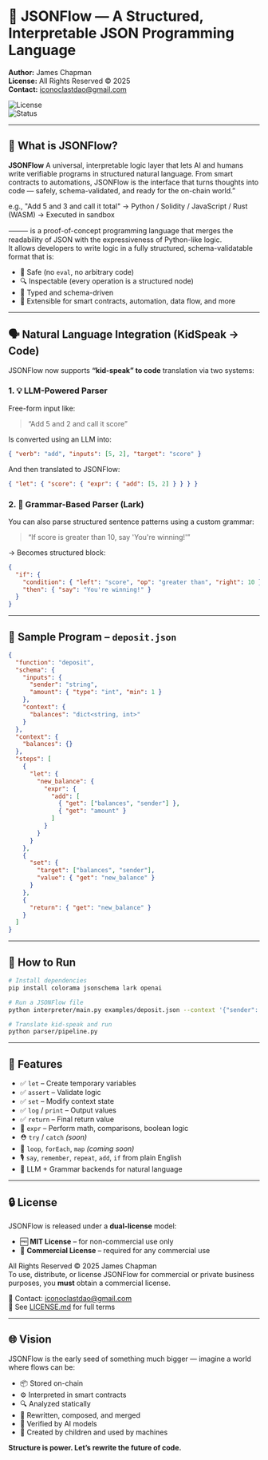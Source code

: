 # 🔁 JSONFlow — A Structured, Interpretable JSON Programming Language

**Author:** James Chapman  
**License:** All Rights Reserved © 2025  
**Contact:** [iconoclastdao@gmail.com](mailto:iconoclastdao@gmail.com)  

![License](https://img.shields.io/badge/license-Proprietary-red.svg)  
![Status](https://img.shields.io/badge/status-Proof--of--Concept-blue.svg)

---

## 🧠 What is JSONFlow?

**JSONFlow**  A universal, interpretable logic layer that lets AI and humans write verifiable programs in structured natural language.
From smart contracts to automations, JSONFlow is the interface that turns thoughts into code — safely, schema-validated, and ready for the on-chain world.”



e.g., "Add 5 and 3 and call it total" → Python / Solidity / JavaScript / Rust (WASM) → Executed in sandbox

⸻
is a proof-of-concept programming language that merges the readability of JSON with the expressiveness of Python-like logic.  
It allows developers to write logic in a fully structured, schema-validatable format that is:

- 🔐 Safe (no `eval`, no arbitrary code)  
- 🔍 Inspectable (every operation is a structured node)  
- 📜 Typed and schema-driven  
- 🧩 Extensible for smart contracts, automation, data flow, and more  

---

## 🗣️ Natural Language Integration (KidSpeak → Code)

JSONFlow now supports **“kid-speak” to code** translation via two systems:

### 1. 💡 LLM-Powered Parser

Free-form input like:

> “Add 5 and 2 and call it score”

Is converted using an LLM into:

```json
{ "verb": "add", "inputs": [5, 2], "target": "score" }
```

And then translated to JSONFlow:

```json
{ "let": { "score": { "expr": { "add": [5, 2] } } } }
```

### 2. 🧠 Grammar-Based Parser (Lark)

You can also parse structured sentence patterns using a custom grammar:

> “If score is greater than 10, say 'You're winning!'”

→ Becomes structured block:

```json
{
  "if": {
    "condition": { "left": "score", "op": "greater than", "right": 10 },
    "then": { "say": "You're winning!" }
  }
}
```

---

## 🧪 Sample Program – `deposit.json`

```json
{
  "function": "deposit",
  "schema": {
    "inputs": {
      "sender": "string",
      "amount": { "type": "int", "min": 1 }
    },
    "context": {
      "balances": "dict<string, int>"
    }
  },
  "context": {
    "balances": {}
  },
  "steps": [
    {
      "let": {
        "new_balance": {
          "expr": {
            "add": [
              { "get": ["balances", "sender"] },
              { "get": "amount" }
            ]
          }
        }
      }
    },
    {
      "set": {
        "target": ["balances", "sender"],
        "value": { "get": "new_balance" }
      }
    },
    {
      "return": { "get": "new_balance" }
    }
  ]
}
```

---

## 🚀 How to Run

```bash
# Install dependencies
pip install colorama jsonschema lark openai

# Run a JSONFlow file
python interpreter/main.py examples/deposit.json --context '{"sender": "alice", "amount": 50}'

# Translate kid-speak and run
python parser/pipeline.py
```

---

## 🧰 Features

- ✅ `let` – Create temporary variables  
- ✅ `assert` – Validate logic  
- ✅ `set` – Modify context state  
- ✅ `log` / `print` – Output values  
- ✅ `return` – Final return value  
- 🧠 `expr` – Perform math, comparisons, boolean logic  
- ⛑️ `try` / `catch` *(soon)*  
- 🔁 `loop`, `forEach`, `map` *(coming soon)*  
- 🎙️ `say`, `remember`, `repeat`, `add`, `if` from plain English  
- 🧠 LLM + Grammar backends for natural language

---

## 🔒 License

JSONFlow is released under a **dual-license** model:

- 🆓 **MIT License** – for non-commercial use only  
- 💼 **Commercial License** – required for any commercial use  

All Rights Reserved © 2025 James Chapman  
To use, distribute, or license JSONFlow for commercial or private business purposes, you **must** obtain a commercial license.  

📩 Contact: [iconoclastdao@gmail.com](mailto:iconoclastdao@gmail.com)  
📄 See [LICENSE.md](./LICENSE.md) for full terms

---

## 🌐 Vision

JSONFlow is the early seed of something much bigger — imagine a world where flows can be:

- 📦 Stored on-chain  
- ⚙️ Interpreted in smart contracts  
- 🔍 Analyzed statically  
- 🧬 Rewritten, composed, and merged  
- 🤖 Verified by AI models  
- 🎨 Created by children and used by machines  

**Structure is power. Let’s rewrite the future of code.**

